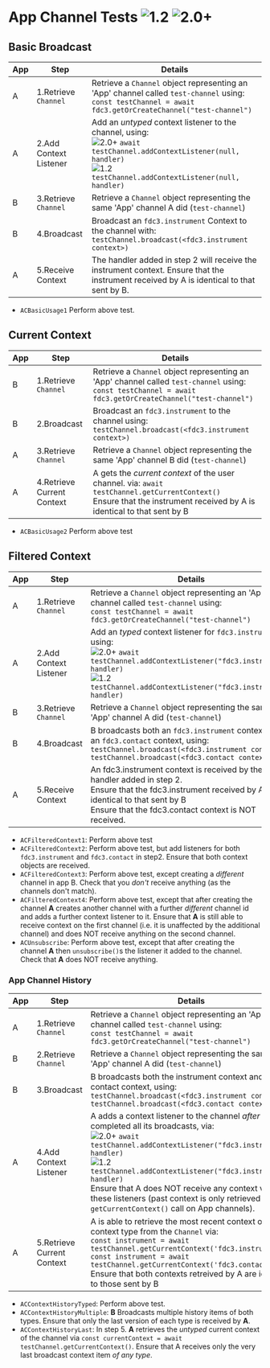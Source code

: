 # App Channel Tests  ![1.2](https://img.shields.io/badge/FDC3-1.2-green) ![2.0+](https://img.shields.io/badge/FDC3-2.0+-blue) 

## Basic Broadcast

| App | Step               | Details                                                                    |
|-----|--------------------|----------------------------------------------------------------------------|
| A   | 1.Retrieve `Channel`    |Retrieve a `Channel` object representing an 'App' channel called `test-channel` using: <br/>`const testChannel = await fdc3.getOrCreateChannel("test-channel")` |
| A   | 2.Add Context Listener |Add an _untyped_ context listener to the channel, using: <br/> ![2.0+](https://img.shields.io/badge/FDC3-2.0+-blue) `await testChannel.addContextListener(null, handler)` <br/>![1.2](https://img.shields.io/badge/FDC3-1.2-green) `testChannel.addContextListener(null, handler)` |
| B   | 3.Retrieve `Channel`     | Retrieve a `Channel` object representing the same 'App' channel A did (`test-channel`)|
| B   | 4.Broadcast          | Broadcast an `fdc3.instrument` Context to the channel with: <br/>`testChannel.broadcast(<fdc3.instrument context>)`|
| A   | 5.Receive Context    | The handler added in step 2 will receive the instrument context. Ensure that the instrument received by A is identical to that sent by B.  |

- `ACBasicUsage1` Perform above test.

## Current Context

| App | Step               | Details                                                                    |
|-----|--------------------|----------------------------------------------------------------------------|
| B   | 1.Retrieve `Channel` |Retrieve a `Channel` object representing an 'App' channel called `test-channel` using: <br/>`const testChannel = await fdc3.getOrCreateChannel("test-channel")` |
| B   | 2.Broadcast          | Broadcast an `fdc3.instrument` to the channel using: <br/> `testChannel.broadcast(<fdc3.instrument context>)`|
| A   | 3.Retrieve `Channel`   |Retrieve a `Channel` object representing the same 'App' channel B did (`test-channel`)|
| A   | 4.Retrieve Current Context    | A gets the _current context_ of the user channel. via:  `await testChannel.getCurrentContext()` <br />Ensure that the instrument received by A is identical to that sent by B    |

-  `ACBasicUsage2` Perform above test

## Filtered Context

| App | Step               | Details                                                         |
|-----|--------------------|-----------------------------------------------------------------|
| A   | 1.Retrieve `Channel` |Retrieve a `Channel` object representing an 'App' channel called `test-channel` using: <br/>`const testChannel = await fdc3.getOrCreateChannel("test-channel")` |
| A   | 2.Add Context Listener |Add an _typed_ context listener for `fdc3.instrument`, using: <br/> ![2.0+](https://img.shields.io/badge/FDC3-2.0+-blue) `await testChannel.addContextListener("fdc3.instrument", handler)` <br/>![1.2](https://img.shields.io/badge/FDC3-1.2-green) `testChannel.addContextListener("fdc3.instrument", handler)`
| B   | 3.Retrieve `Channel`   |Retrieve a `Channel` object representing the same 'App' channel A did (`test-channel`)|
| B   | 4.Broadcast          | B broadcasts both an `fdc3.instrument` context and an `fdc3.contact` context, using: <br /> `testChannel.broadcast(<fdc3.instrument context>)` <br /> `testChannel.broadcast(<fdc3.contact context>)`|
| A   | 5.Receive Context    | An fdc3.instrument context is received by the handler added in step 2.<br />Ensure that the fdc3.instrument received by A is identical to that sent by B<br />Ensure that the fdc3.contact context is NOT received.                                                                   |

-  `ACFilteredContext1`: Perform above test 
-  `ACFilteredContext2`: Perform above test, but add listeners for both `fdc3.instrument` and `fdc3.contact` in step2.  Ensure that both context objects are received. 
-  `ACFilteredContext3`: Perform above test, except creating a _different_ channel in app B. Check that you _don't_ receive anything (as the channels don't match).
-  `ACFilteredContext4`: Perform above test, except that after creating the channel **A** creates another channel with a further _different_ channel id and adds a further context listener to it.  Ensure that **A** is still able to receive context on the first channel (i.e. it is unaffected by the additional channel) and does NOT receive anything on the second channel.
-  `ACUnsubscribe`: Perform above test, except that after creating the channel **A** then `unsubscribe()`s the listener it added to the channel. Check that **A** does NOT receive anything.

### App Channel History

| App | Step               | Details                                                 |
|-----|--------------------|---------------------------------------------------------|
| A   | 1.Retrieve `Channel` |Retrieve a `Channel` object representing an 'App' channel called `test-channel` using: <br/>`const testChannel = await fdc3.getOrCreateChannel("test-channel")` |
| B   | 2.Retrieve `Channel` |Retrieve a `Channel` object representing the same 'App' channel A did (`test-channel`)|
| B   | 3.Broadcast          |B broadcasts both the instrument context and a contact context, using: <br /> `testChannel.broadcast(<fdc3.instrument context>)` <br /> `testChannel.broadcast(<fdc3.contact context>)` |
| A   | 4.Add Context Listener| A adds a context listener to the channel *after* B has completed all its broadcasts, via: <br />![2.0+](https://img.shields.io/badge/FDC3-2.0+-blue) `await testChannel.addContextListener("fdc3.instrument", handler)` <br/>![1.2](https://img.shields.io/badge/FDC3-1.2-green) `testChannel.addContextListener("fdc3.instrument", handler)` <br /> Ensure that A does NOT receive any context via these listeners (past context is only retrieved via a `getCurrentContext()` call on App channels). |
| A   | 5.Retrieve Current Context    | A is able to retrieve the most recent context of each context type from the `Channel`  via: <br/>`const instrument = await testChannel.getCurrentContext('fdc3.instrument')`<br/>`const instrument = await testChannel.getCurrentContext('fdc3.contact')`<br />Ensure that both contexts retreived by A are identical to those sent by B|

- `ACContextHistoryTyped`: Perform above test.
- `ACContextHistoryMultiple`: **B** Broadcasts multiple history items of both types.  Ensure that only the last version of each type is received by **A**.
- `ACContextHistoryLast`: In step 5. **A** retrieves the _untyped_ current context of the channel via `const currentContext = await testChannel.getCurrentContext()`. Ensure that A receives only the very last broadcast context item _of any type_.
